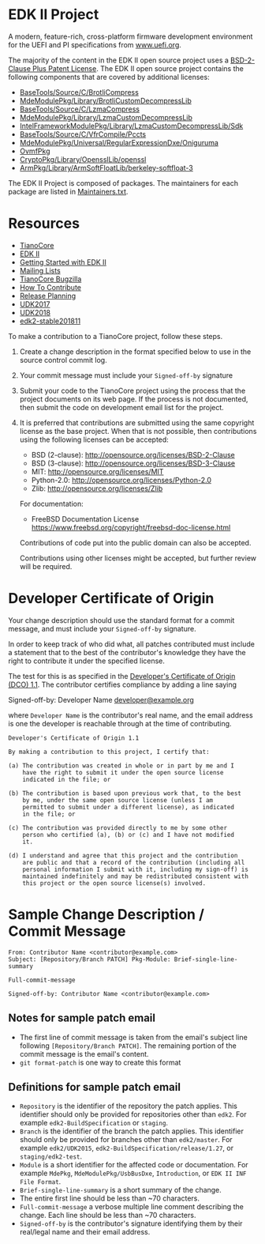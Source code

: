 # EDK II Project

A modern, feature-rich, cross-platform firmware development environment
for the UEFI and PI specifications from www.uefi.org.

The majority of the content in the EDK II open source project uses a
[BSD-2-Clause Plus Patent License](License.txt).  The EDK II open source project
contains the following components that are covered by additional licenses:
* [BaseTools/Source/C/BrotliCompress](BaseTools/Source/C/BrotliCompress/LICENSE)
* [MdeModulePkg/Library/BrotliCustomDecompressLib](MdeModulePkg/Library/BrotliCustomDecompressLib/LICENSE)
* [BaseTools/Source/C/LzmaCompress](BaseTools/Source/C/LzmaCompress/LZMA-SDK-README.txt)
* [MdeModulePkg/Library/LzmaCustomDecompressLib](MdeModulePkg/Library/LzmaCustomDecompressLib/LZMA-SDK-README.txt)
* [IntelFrameworkModulePkg/Library/LzmaCustomDecompressLib/Sdk](IntelFrameworkModulePkg/Library/LzmaCustomDecompressLib/LZMA-SDK-README.txt)
* [BaseTools/Source/C/VfrCompile/Pccts](BaseTools/Source/C/VfrCompile/Pccts/RIGHTS)
* [MdeModulePkg/Universal/RegularExpressionDxe/Oniguruma](MdeModulePkg/Universal/RegularExpressionDxe/Oniguruma/README)
* [OvmfPkg](OvmfPkg/License.txt)
* [CryptoPkg/Library/OpensslLib/openssl](https://github.com/openssl/openssl/blob/50eaac9f3337667259de725451f201e784599687/LICENSE)
* [ArmPkg/Library/ArmSoftFloatLib/berkeley-softfloat-3](https://github.com/ucb-bar/berkeley-softfloat-3/blob/b64af41c3276f97f0e181920400ee056b9c88037/COPYING.txt)

The EDK II Project is composed of packages.  The maintainers for each package
are listed in [Maintainers.txt](Maintainers.txt).

# Resources
* [TianoCore](http://www.tianocore.org)
* [EDK II](https://github.com/tianocore/tianocore.github.io/wiki/EDK-II)
* [Getting Started with EDK II](https://github.com/tianocore/tianocore.github.io/wiki/Getting-Started-with-EDK-II)
* [Mailing Lists](https://github.com/tianocore/tianocore.github.io/wiki/Mailing-Lists)
* [TianoCore Bugzilla](https://bugzilla.tianocore.org)
* [How To Contribute](https://github.com/tianocore/tianocore.github.io/wiki/How-To-Contribute)
* [Release Planning](https://github.com/tianocore/tianocore.github.io/wiki/EDK-II-Release-Planning)
* [UDK2017](https://github.com/tianocore/edk2/releases/tag/vUDK2017)
* [UDK2018](https://github.com/tianocore/edk2/releases/tag/vUDK2018)
* [edk2-stable201811](https://github.com/tianocore/edk2/releases/tag/edk2-stable201811)

To make a contribution to a TianoCore project, follow these steps.
1. Create a change description in the format specified below to
   use in the source control commit log.
2. Your commit message must include your `Signed-off-by` signature
3. Submit your code to the TianoCore project using the process
   that the project documents on its web page.  If the process is
   not documented, then submit the code on development email list
   for the project.
4. It is preferred that contributions are submitted using the same
   copyright license as the base project. When that is not possible,
   then contributions using the following licenses can be accepted:
   * BSD (2-clause): http://opensource.org/licenses/BSD-2-Clause
   * BSD (3-clause): http://opensource.org/licenses/BSD-3-Clause
   * MIT: http://opensource.org/licenses/MIT
   * Python-2.0: http://opensource.org/licenses/Python-2.0
   * Zlib: http://opensource.org/licenses/Zlib

   For documentation:
   * FreeBSD Documentation License
     https://www.freebsd.org/copyright/freebsd-doc-license.html

   Contributions of code put into the public domain can also be
   accepted.

   Contributions using other licenses might be accepted, but further
   review will be required.

# Developer Certificate of Origin

Your change description should use the standard format for a
commit message, and must include your `Signed-off-by` signature.

In order to keep track of who did what, all patches contributed must
include a statement that to the best of the contributor's knowledge
they have the right to contribute it under the specified license.

The test for this is as specified in the [Developer's Certificate of
Origin (DCO) 1.1](https://developercertificate.org/). The contributor
certifies compliance by adding a line saying

  Signed-off-by: Developer Name <developer@example.org>

where `Developer Name` is the contributor's real name, and the email
address is one the developer is reachable through at the time of
contributing.

```
Developer's Certificate of Origin 1.1

By making a contribution to this project, I certify that:

(a) The contribution was created in whole or in part by me and I
    have the right to submit it under the open source license
    indicated in the file; or

(b) The contribution is based upon previous work that, to the best
    by me, under the same open source license (unless I am
    permitted to submit under a different license), as indicated
    in the file; or

(c) The contribution was provided directly to me by some other
    person who certified (a), (b) or (c) and I have not modified
    it.

(d) I understand and agree that this project and the contribution
    are public and that a record of the contribution (including all
    personal information I submit with it, including my sign-off) is
    maintained indefinitely and may be redistributed consistent with
    this project or the open source license(s) involved.
```

# Sample Change Description / Commit Message

```
From: Contributor Name <contributor@example.com>
Subject: [Repository/Branch PATCH] Pkg-Module: Brief-single-line-summary

Full-commit-message

Signed-off-by: Contributor Name <contributor@example.com>
```

## Notes for sample patch email

* The first line of commit message is taken from the email's subject
  line following `[Repository/Branch PATCH]`. The remaining portion of the
  commit message is the email's content.
* `git format-patch` is one way to create this format

## Definitions for sample patch email

* `Repository` is the identifier of the repository the patch applies.
  This identifier should only be provided for repositories other than
  `edk2`. For example `edk2-BuildSpecification` or `staging`.
* `Branch` is the identifier of the branch the patch applies. This
  identifier should only be provided for branches other than `edk2/master`.
  For example `edk2/UDK2015`, `edk2-BuildSpecification/release/1.27`, or
  `staging/edk2-test`.
* `Module` is a short identifier for the affected code or documentation. For
  example `MdePkg`, `MdeModulePkg/UsbBusDxe`, `Introduction`, or
  `EDK II INF File Format`.
* `Brief-single-line-summary` is a short summary of the change.
* The entire first line should be less than ~70 characters.
* `Full-commit-message` a verbose multiple line comment describing
  the change.  Each line should be less than ~70 characters.
* `Signed-off-by` is the contributor's signature identifying them
  by their real/legal name and their email address.
